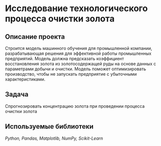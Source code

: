 # Исследование технологического процесса очистки золота

## Описание проекта

Строится модель машинного обучения для промышленной компании, разрабатывающая решения для эффективной работы промышленных предприятий. Модель должна предсказать коэффициент восстановления золота из золотосодержащей руды на основе данных с параметрами добычи и очистки. Модель поможет оптимизировать производство, чтобы не запускать предприятие с убыточными характеристиками.

## Задача

Спрогнозировать концентрацию золота при проведении процесса очистки золота

## Используемые библиотеки
*Python, Pandas, Matplotlib, NumPy, Scikit-Learn*

